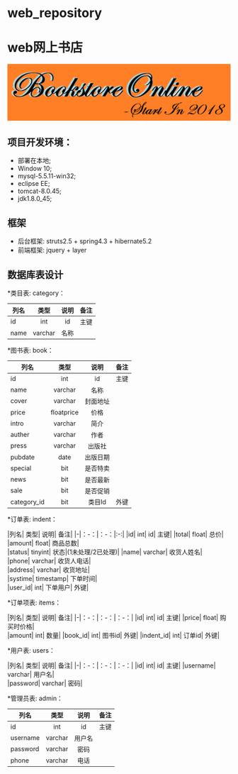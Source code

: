 web_repository
====

# web网上书店

![Logo](https://raw.githubusercontent.com/2019web/web_repository/master/WikiPage_LOGO/LOGO.png)

## 项目开发环境：
*  部署在本地;
*  Window 10;
*  mysql-5.5.11-win32;
*  eclipse EE;
*  tomcat-8.0.45;
*  jdk1.8.0_45;
## 框架
*  后台框架: struts2.5 + spring4.3 + hibernate5.2
*  前端框架: jquery + layer
## 数据库表设计

*类目表: category：

|列名|	类型|	说明|	备注|
|-|:-:|:-:|:-:|
|id|	int|	id|	主键|
|name|	varchar|	名称	|


*图书表: book：

|列名|	类型|	说明|	备注|
|-|:-:|:-:|:-:|
|id	|int|	id|	主键|
|name|	varchar|	名称|	
|cover|	varchar|	封面地址|	
|price|	floatprice|	价格|	
|intro|	varchar|	简介|	
|auther|	varchar|	作者|	
|press|	varchar|	出版社|	
|pubdate|	date|	出版日期|	
|special|	bit|	是否特卖|	
|news|	bit|	是否最新|	
|sale|	bit|	是否促销|	
|category_id|	bit|	类目Id|	外键|


*订单表: indent：

|列名|	类型|	说明|	备注|
|-|：-：|：-：|:-:|
|id|	int|	id|	主键|
|total|	float|	总价|	
|amount|	float|	商品总数|	
|status|	tinyint|	状态|(1未处理/2已处理)|
|name|	varchar|	收货人姓名|	
|phone|	varchar|	收货人电话|	
|address|	varchar|	收货地址|	
|systime|	timestamp|	下单时间|	
|user_id|	int|	下单用户|	外键|


*订单项表: items：

|列名|	类型|	说明|	备注|
|-|：-：|：-：|：-：|
|id|	int|	id|	主键|
|price|	float|	购买时价格|	
|amount|	int|	数量|	
|book_id|	int|	图书id|	外键|
|indent_id|	int|	订单id|	外键|


*用户表: users：

|列名|	类型|	说明|	备注|
|-|：-：|：-：|：-：|
|id|	int|	id|	主键|
|username|	varchar|	用户名|	
|password|	varchar|	密码|	


*管理员表: admin：

|列名|	类型|	说明|	备注|
|-|:-:|:-:|:-:|
|id|	int|	id|	主键|
|username|	varchar|	用户名|	
|password|	varchar|	密码|	
|phone|	varchar|	电话|	
